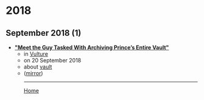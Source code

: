 # 2018

## September 2018 (1)

 - [**"Meet the Guy Tasked With Archiving Prince’s Entire Vault"**](https://www.vulture.com/2018/09/prince-vault-archivist-michael-howe-interview.html)<ul><li>in [Vulture](https://www.vulture.com/)</li><li>on 20 September 2018</li><li>about [vault](../../topics/vault/index.md)</li><li>([mirror](https://web.archive.org/web/*/https://www.vulture.com/2018/09/prince-vault-archivist-michael-howe-interview.html))</li><ul>

----

[Home](../index.md)
